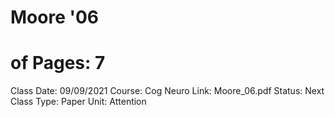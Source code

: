 # Moore '06

# of Pages: 7
Class Date: 09/09/2021
Course: Cog Neuro
Link: Moore_06.pdf
Status: Next Class
Type: Paper
Unit: Attention